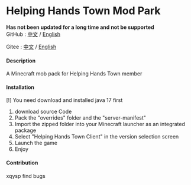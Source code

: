 # Helping Hands Town Mod Park
****Has not been updated for a long time and not be supported****  
GitHub : [中文](https://github.com/YanJun5028/Helping-Hands-Town-Mod-Park/blob/main/README.md) / [English](https://github.com/YanJun5028/Helping-Hands-Town-Mod-Park/blob/main/README.en.md)

Gitee : [中文](https://gitee.com/yanjunL/HelpingHandsTownMinecraftServerModPark/blob/main/README.md) / [English](https://gitee.com/yanjunL/HelpingHandsTownMinecraftServerModPark/blob/main/README.en.md)

#### Description
A Minecraft mob pack for Helping Hands Town member

#### Installation
[!] You need download and installed java 17 first
1.  download source Code
2.  Pack the "overrides" folder and the "server-manifest"
3.  Import the zipped folder into your Minecraft launcher as an integrated package
4.  Select "Helping Hands Town Client" in the version selection screen
5.  Launch the game
6.  Enjoy

#### Contribution
xqysp find bugs
